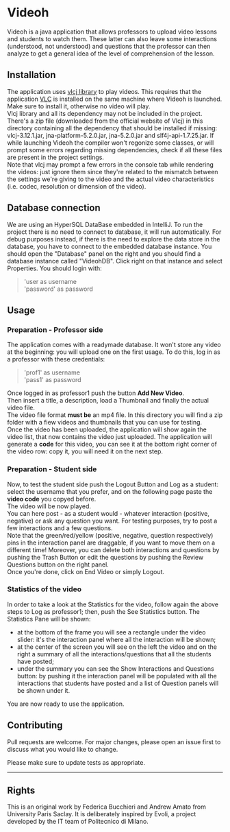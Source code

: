 # Videoh

Videoh is a java application that allows professors to upload video lessons and students to watch them. These latter can also leave some interactions (understood, not understood) and questions that the professor can then analyze to get a general idea of the level of comprehension of the lesson.

## Installation

The application uses [vlcj library](https://capricasoftware.co.uk/projects/vlcj-3/tutorials/installation) to play videos. This requires that the application [VLC](https://www.videolan.org/vlc/index.it.html) is installed on the same machine where Videoh is launched. Make sure to install it, otherwise no video will play.  
Vlcj library and all its dependency may not be included in the project. There's a zip file (downloaded from the official website of Vlcj) in this directory containing all the dependency that should be installed if missing: vlcj-3.12.1.jar, jna-platform-5.2.0.jar, jna-5.2.0.jar and slf4j-api-1.7.25.jar. If while launching Videoh the compiler won't regonize some classes, or will prompt some errors regarding missing dependencies, check if all these files are present in the project settings.  
Note that vlcj may prompt a few errors in the console tab while rendering the videos: just ignore them since they're related to the mismatch between the settings we're giving to the video and the actual video characteristics (i.e. codec, resolution or dimension of the video).  

## Database connection
We are using an HyperSQL DataBase embedded in IntelliJ. To run the project there is no need to connect to database, it will run automatically. For debug purposes instead, if there is the need to explore the data store in the database, you have to connect to the embedded database instance. 
You should open the "Database" panel on the right and you should find a database instance called "VideohDB". Click right on that instance and select Properties. You should login with:
> 'user as username  
> 'password' as password

## Usage
### Preparation - Professor side
The application comes with a readymade database. It won't store any video at the beginning: you will upload one on the first usage. 
To do this, log in as a professor  with these credentials:
>'prof1' as username  
>'pass1' as password   
  
Once logged in as professor1 push the button **Add New Video**.  
Then insert a title, a description, load a Thumbnail and finally the actual video file.  
The video file format **must be** an mp4 file. In this directory you will find a zip folder with a fiew videos and thumbnails that you can use for testing.  
Once the video has been uploaded, the application will show again the video list, that now contains the video just uploaded. The application will generate a **code** for this video, you can see it at the bottom right corner of the video row: copy it, you will need it on the next step.  

### Preparation -  Student side
Now, to test the student side push the Logout Button and Log as a student: select the username that you prefer, and on the following page paste the **video code** you copyed before.   
The video will be now played.   
You can here post - as a student would - whatever interaction (positive, negative) or ask any question you want. For testing purposes, try to post a few interactions and a few questions.  
Note that the green/red/yellow (positive, negative, question respectively) pins in the interaction panel are draggable, if you want to move them on a different time! Moreover, you can delete both interactions and questions by pushing the Trash Button or edit the questions by pushing the Review Questions button on the right panel.    
Once you're done, click on End Video or simply Logout.

### Statistics of the video
In order to take a look at the Statistics for the video, follow again the above steps to Log as professor1; then, push the See Statistics button. The Statistics Pane will be shown:
- at the bottom of the frame you will see a rectangle under the video slider: it's the interaction panel where all the interaction will be shown;
- at the center of the screen you will see on the left the video and on the right a summary of all the interactions/questions that all the students have posted;
- under the summary you can see the Show Interactions and Questions button: by pushing it the interaction panel will be populated with all the interactions that students have posted and a list of Question panels will be shown under it.
   
You are now ready to use the application.




## Contributing
Pull requests are welcome. For major changes, please open an issue first to discuss what you would like to change.

Please make sure to update tests as appropriate.  

---

## Rights
This is an original work by Federica Bucchieri and Andrew Amato from University Paris Saclay. It is deliberately inspired by Evoli, a project developed by the IT team of Politecnico di Milano.
